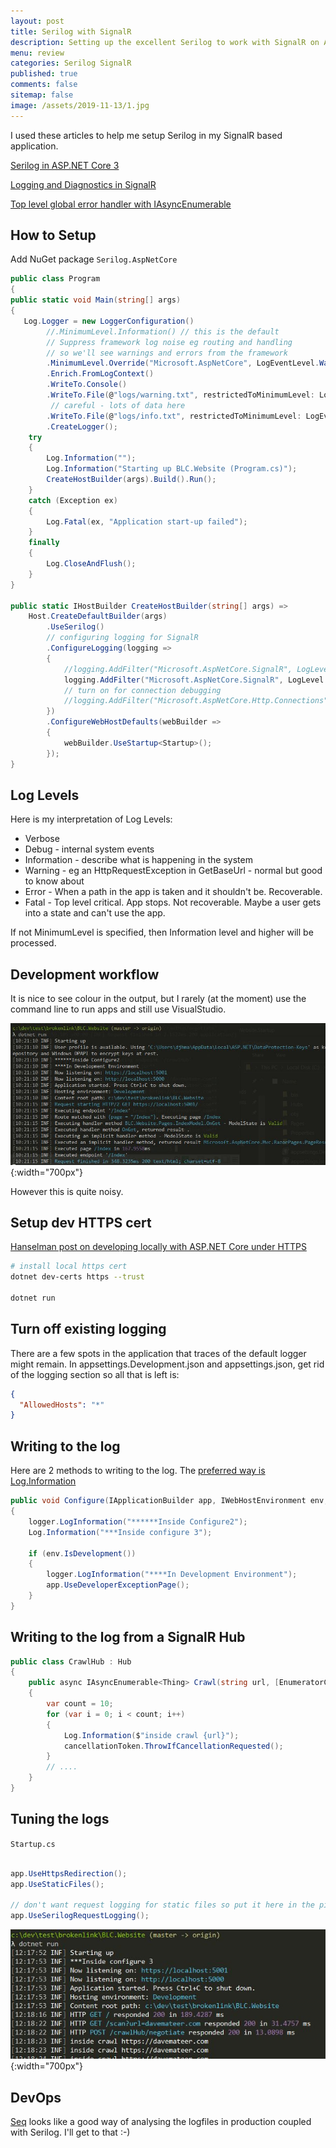 ```yaml
---
layout: post
title: Serilog with SignalR 
description: Setting up the excellent Serilog to work with SignalR on ASP.NET Core 3.1
menu: review
categories: Serilog SignalR
published: true 
comments: false     
sitemap: false
image: /assets/2019-11-13/1.jpg
---
```


I used these articles to help me setup Serilog in my SignalR based application.

[Serilog in ASP.NET Core 3](https://nblumhardt.com/2019/10/serilog-in-aspnetcore-3/)

[Logging and Diagnostics in SignalR](https://docs.microsoft.com/en-us/aspnet/core/signalr/diagnostics?view=aspnetcore-3.0)

[Top level global error handler with IAsyncEnumerable](/IAsyncEnumerable-try-catch)

## How to Setup

Add NuGet package `Serilog.AspNetCore`

```cs
public class Program
{
public static void Main(string[] args)
{
   Log.Logger = new LoggerConfiguration()
        //.MinimumLevel.Information() // this is the default
        // Suppress framework log noise eg routing and handling
        // so we'll see warnings and errors from the framework
        .MinimumLevel.Override("Microsoft.AspNetCore", LogEventLevel.Warning)
        .Enrich.FromLogContext()
        .WriteTo.Console()
        .WriteTo.File(@"logs/warning.txt", restrictedToMinimumLevel: LogEventLevel.Warning, rollingInterval: RollingInterval.Day)
         // careful - lots of data here
        .WriteTo.File(@"logs/info.txt", restrictedToMinimumLevel: LogEventLevel.Information, rollingInterval: RollingInterval.Day)
        .CreateLogger();
    try
    {
        Log.Information("");
        Log.Information("Starting up BLC.Website (Program.cs)");
        CreateHostBuilder(args).Build().Run();
    }
    catch (Exception ex)
    {
        Log.Fatal(ex, "Application start-up failed");
    }
    finally
    {
        Log.CloseAndFlush();
    }
}

public static IHostBuilder CreateHostBuilder(string[] args) =>
    Host.CreateDefaultBuilder(args)
        .UseSerilog()
        // configuring logging for SignalR
        .ConfigureLogging(logging =>
        {
            //logging.AddFilter("Microsoft.AspNetCore.SignalR", LogLevel.Information);
            logging.AddFilter("Microsoft.AspNetCore.SignalR", LogLevel.Warning);
            // turn on for connection debugging
            //logging.AddFilter("Microsoft.AspNetCore.Http.Connections", LogLevel.Debug);
        })
        .ConfigureWebHostDefaults(webBuilder =>
        {
            webBuilder.UseStartup<Startup>();
        });
}
```

## Log Levels

Here is my interpretation of Log Levels:

- Verbose
- Debug - internal system events
- Information - describe what is happening in the system
- Warning - eg an HttpRequestException in GetBaseUrl - normal but good to know about
- Error - When a path in the app is taken and it shouldn't be. Recoverable.
- Fatal - Top level critical. App stops. Not recoverable. Maybe a user gets into a state and can't use the app.

If not MinimumLevel is specified, then Information level and higher will be processed.

## Development workflow

It is nice to see colour in the output, but I rarely (at the moment) use the command line to run apps and still use VisualStudio.

![alt text](/assets/2019-11-13/1.jpg "Console logging"){:width="700px"}
<!-- ![alt text](/assets/2019-11-13/1.jpg "Console logging") -->
However this is quite noisy.

## Setup dev HTTPS cert

[Hanselman post on developing locally with ASP.NET Core under HTTPS](https://www.hanselman.com/blog/DevelopingLocallyWithASPNETCoreUnderHTTPSSSLAndSelfSignedCerts.aspx) 

```bash
# install local https cert
dotnet dev-certs https --trust

dotnet run
```

## Turn off existing logging

There are a few spots in the application that traces of the default logger might remain. In appsettings.Development.json and appsettings.json, get rid of the logging section so all that is left is:

```json
{
  "AllowedHosts": "*"
}
```

## Writing to the log

Here are 2 methods to writing to the log. The [preferred way is Log.Information](https://nblumhardt.com/2019/10/serilog-in-aspnetcore-3/#writing-your-own-log-events)

```cs
public void Configure(IApplicationBuilder app, IWebHostEnvironment env, ILogger<Startup> logger)
{
    logger.LogInformation("******Inside Configure2");
    Log.Information("***Inside configure 3");

    if (env.IsDevelopment())
    {
        logger.LogInformation("****In Development Environment");
        app.UseDeveloperExceptionPage();
    }
}
```

## Writing to the log from a SignalR Hub

```cs
public class CrawlHub : Hub
{
    public async IAsyncEnumerable<Thing> Crawl(string url, [EnumeratorCancellation]CancellationToken cancellationToken)
    {
        var count = 10;
        for (var i = 0; i < count; i++)
        {
            Log.Information($"inside crawl {url}");
            cancellationToken.ThrowIfCancellationRequested();
        }
        // ....
    }
}

```

## Tuning the logs

`Startup.cs`

```cs

app.UseHttpsRedirection();
app.UseStaticFiles();

// don't want request logging for static files so put it here in the pipeline
app.UseSerilogRequestLogging();
```

![alt text](/assets/2019-11-13/2.jpg "A nicer log"){:width="700px"}

## DevOps

[Seq](https://datalust.co/) looks like a good way of analysing the logfiles in production coupled with Serilog. I'll get to that :-)
